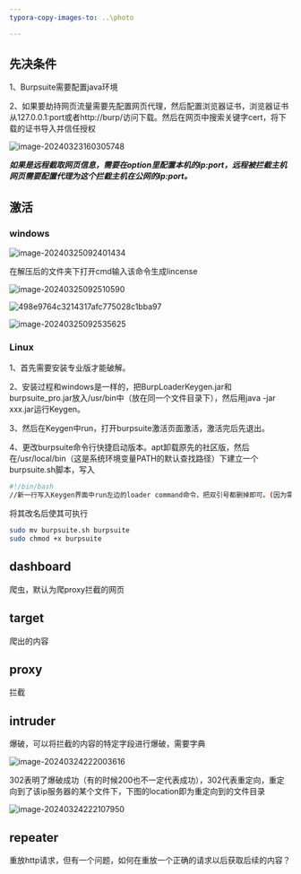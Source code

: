 ```yaml
---
typora-copy-images-to: ..\photo

---
```


## 先决条件

1、Burpsuite需要配置java环境

2、如果要劫持网页流量需要先配置网页代理，然后配置浏览器证书，浏览器证书从127.0.0.1:port或者http://burp/访问下载。然后在网页中搜索关键字cert，将下载的证书导入并信任授权

![image-20240323160305748](../photo/image-20240323160305748-1712922088818.png)

***如果是远程截取网页信息，需要在option里配置本机的ip:port，远程被拦截主机网页需要配置代理为这个拦截主机在公网的ip:port。***



## 激活

### windows

![image-20240325092401434](../photo/image-20240325092401434-1712922110389.png)

在解压后的文件夹下打开cmd输入该命令生成lincense

![image-20240325092510590](../photo/image-20240325092510590-1712922117490.png)

![498e9764c3214317afc775028c1bba97](../photo/498e9764c3214317afc775028c1bba97-1712922139054.png)

![image-20240325092535625](../photo/image-20240325092535625-1712922148623.png)

### Linux

1、首先需要安装专业版才能破解。

2、安装过程和windows是一样的，把BurpLoaderKeygen.jar和burpsuite_pro.jar放入/usr/bin中（放在同一个文件目录下），然后用java -jar xxx.jar运行Keygen。

3、然后在Keygen中run，打开burpsuite激活页面激活，激活完后先退出。

4、更改burpsuite命令行快捷启动版本。apt卸载原先的社区版，然后在/usr/local/bin（这是系统环境变量PATH的默认查找路径）下建立一个burpsuite.sh脚本，写入

```sh
#!/bin/bash
//新一行写入Keygen界面中run左边的loader command命令，把双引号都删掉即可。(因为需要其用密钥生成器引导启动)
```

将其改名后使其可执行

```sh
sudo mv burpsuite.sh burpsuite
sudo chmod +x burpsuite
```



## dashboard

爬虫，默认为爬proxy拦截的网页

## target

爬出的内容

## proxy

拦截

## intruder

爆破，可以将拦截的内容的特定字段进行爆破，需要字典

![image-20240324222003616](../photo/image-20240324222003616-1712922192547.png)

302表明了爆破成功（有的时候200也不一定代表成功），302代表重定向，重定向到了该ip服务器的某个文件下，下图的location即为重定向到的文件目录

![image-20240324222107950](../photo/image-20240324222107950-1712922201191.png)



## repeater

重放http请求，但有一个问题，如何在重放一个正确的请求以后获取后续的内容？